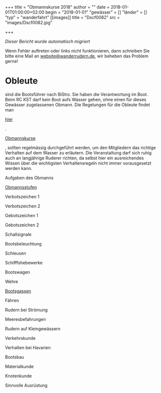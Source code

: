 +++
title = "Obmannskurse 2018"
author = ""
date = 2018-01-01T01:00:00+02:00
begin = "2018-01-01"
"gewässer" = []
"länder" = []
"typ" = "wanderfahrt"
[[images]]
title = "Dscf0082"
src = "images/Dscf0082.jpg"

+++


*Dieser Bericht wurde automatisch migriert*

Wenn Fehler auftreten oder links nicht funktionieren, dann schreiben Sie bitte eine Mail an website@wanderrudern.de, wir beheben das Problem gerne!



# Obleute


sind die Bootsführer nach BiStro. Sie haben die Verantwortung im Boot. Beim RC KST darf kein Boot aufs Wasser gehen, ohne einen für dieses Gewässer zugelassenen Obmann. Die Regelungen für die Obleute findet man

[hier](/berichte/2022/obmannsstufen)

.

[Obmannskurse](/berichte/2025/termine)

, sollten regelmässig durchgeführt werden, um den Mitgliedern das richtige Verhalten auf dem Wasser zu erläutern. Die Veranstaltung darf sich ruhig auch an langjährige Ruderer richten, da selbst hier ein ausreichendes Wissen über die wichtigsten Verhaltensregeln nicht immer vorausgesetzt werden kann.

Aufgaben des Obmanns

[Obmannsstufen](/berichte/2022/obmannsstufen)

Verbotszeichen 1

Verbotszeichen 2

Gebotszeichen 1

Gebotszeichen 2

Schallsignale

Bootsbeleuchtung

Schleusen

Schifffshebewerke

Bootswagen

Wehre

[Bootsgassen](/berichte/2000/bootsgasse)

Fähren

Rudern bei Strömung

Meeresbefahrungen

Rudern auf Kleingewässern

Verkehrskunde

Verhalten bei Havarien

Bootsbau

Materialkunde

Knotenkunde

Sinnvolle Ausrüstung